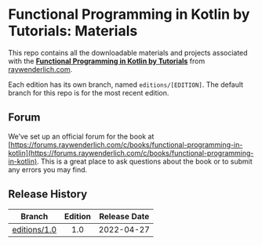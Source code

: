 # Functional Programming in Kotlin by Tutorials: Materials

This repo contains all the downloadable materials and projects associated with the **[Functional Programming in Kotlin by Tutorials](https://www.raywenderlich.com/books/functional-programming-in-kotlin-by-tutorials)** from [raywenderlich.com](https://www.raywenderlich.com).

Each edition has its own branch, named `editions/[EDITION]`. The default branch for this repo is for the most recent edition.

## Forum

We’ve set up an official forum for the book at [https://forums.raywenderlich.com/c/books/functional-programming-in-kotlin](https://forums.raywenderlich.com/c/books/functional-programming-in-kotlin). This is a great place to ask questions about the book or to submit any errors you may find.

## Release History

| Branch                                                                            | Edition | Release Date |
| --------------------------------------------------------------------------------- |:-------:|:------------:|
| [editions/1.0](https://github.com/raywenderlich/fpk-materials/tree/editions/1.0) | 1.0     | 2022-04-27   |

